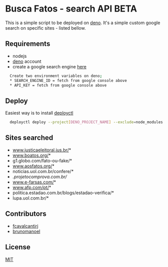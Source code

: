 
# Busca Fatos - search API BETA

This is a simple script to be deployed on [deno](https://deno.com/).
It's a simple custom google search on specific sites - listed bellow.
## Requirements

* nodejs
* [deno](https://deno.com/) account
* create a google search engine [here](https://programmablesearchengine.google.com/)

```bash
  Create two environment variables on deno;
  * SEARCH_ENGINE_ID = fetch from google console above
  * API_KEY = fetch from google console above
```

## Deploy

Easiest way is to install [deployctl](https://deno.com/deploy/docs/deployctl)
```bash
  deployctl deploy --project[DENO_PROJECT_NAME] --exclude=node_modules --prod index.js
```


## Sites searched

* www.justicaeleitoral.jus.br/*
* www.boatos.org/*
* g1.globo.com/fato-ou-fake/*
* www.aosfatos.org/*
* noticias.uol.com.br/confere/*
* *.projetocomprova.com.br/*
* www.e-farsas.com/*
* www.afp.com/pt/*
* politica.estadao.com.br/blogs/estadao-verifica/*
* lupa.uol.com.br/*


## Contributors

* [fcavalcantirj](https://github.com/fcavalcantirj)
* [brunomanoel](https://github.com/brunomanoel)
## License

[MIT](https://choosealicense.com/licenses/mit/)

